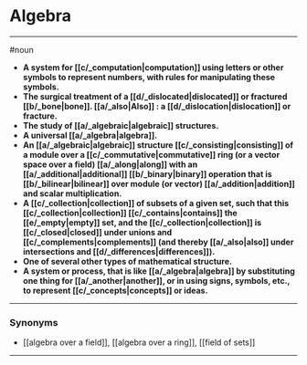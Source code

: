 # Algebra
---
#noun
- **A system for [[c/_computation|computation]] using letters or other symbols to represent numbers, with rules for manipulating these symbols.**
- **The surgical treatment of a [[d/_dislocated|dislocated]] or fractured [[b/_bone|bone]]. [[a/_also|Also]] : a [[d/_dislocation|dislocation]] or fracture.**
- **The study of [[a/_algebraic|algebraic]] structures.**
- **A universal [[a/_algebra|algebra]].**
- **An [[a/_algebraic|algebraic]] structure [[c/_consisting|consisting]] of a module over a [[c/_commutative|commutative]] ring (or a vector space over a field) [[a/_along|along]] with an [[a/_additional|additional]] [[b/_binary|binary]] operation that is [[b/_bilinear|bilinear]] over module (or vector) [[a/_addition|addition]] and scalar multiplication.**
- **A [[c/_collection|collection]] of subsets of a given set, such that this [[c/_collection|collection]] [[c/_contains|contains]] the [[e/_empty|empty]] set, and the [[c/_collection|collection]] is [[c/_closed|closed]] under unions and [[c/_complements|complements]] (and thereby [[a/_also|also]] under intersections and [[d/_differences|differences]]).**
- **One of several other types of mathematical structure.**
- **A system or process, that is like [[a/_algebra|algebra]] by substituting one thing for [[a/_another|another]], or in using signs, symbols, etc., to represent [[c/_concepts|concepts]] or ideas.**
---
### Synonyms
- [[algebra over a field]], [[algebra over a ring]], [[field of sets]]
---
